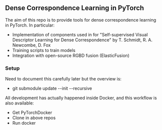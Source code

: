 ## Dense Correspondence Learning in PyTorch

The aim of this repo is to provide tools for dense correspondence learning in PyTorch.  In particular:

- Implementation of components used in for "Self-supervised Visual Descriptor Learning for Dense Correspondence" by T. Schmidt, R. A. Newcombe, D. Fox
- Training scripts to train models
- Integration with open-source RGBD fusion (ElasticFusion)
  
  
### Setup

Need to document this carefully later but the overview is:

- git submodule update --init --recursive



All development has actually happened inside Docker, and this workflow is also available:

- Get PyTorchDocker
- Clone in above repos
- Run docker

